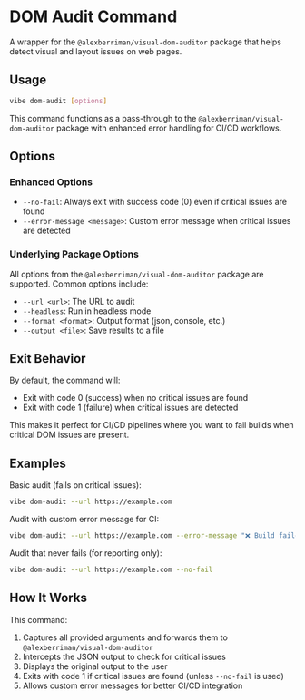 # DOM Audit Command

A wrapper for the `@alexberriman/visual-dom-auditor` package that helps detect visual and layout issues on web pages.

## Usage

```bash
vibe dom-audit [options]
```

This command functions as a pass-through to the `@alexberriman/visual-dom-auditor` package with enhanced error handling for CI/CD workflows.

## Options

### Enhanced Options

- `--no-fail`: Always exit with success code (0) even if critical issues are found
- `--error-message <message>`: Custom error message when critical issues are detected

### Underlying Package Options

All options from the `@alexberriman/visual-dom-auditor` package are supported. Common options include:

- `--url <url>`: The URL to audit
- `--headless`: Run in headless mode
- `--format <format>`: Output format (json, console, etc.)
- `--output <file>`: Save results to a file

## Exit Behavior

By default, the command will:
- Exit with code 0 (success) when no critical issues are found
- Exit with code 1 (failure) when critical issues are detected

This makes it perfect for CI/CD pipelines where you want to fail builds when critical DOM issues are present.

## Examples

Basic audit (fails on critical issues):

```bash
vibe dom-audit --url https://example.com
```

Audit with custom error message for CI:

```bash
vibe dom-audit --url https://example.com --error-message "❌ Build failed: Critical DOM issues detected!"
```

Audit that never fails (for reporting only):

```bash
vibe dom-audit --url https://example.com --no-fail
```

## How It Works

This command:

1. Captures all provided arguments and forwards them to `@alexberriman/visual-dom-auditor`
2. Intercepts the JSON output to check for critical issues
3. Displays the original output to the user
4. Exits with code 1 if critical issues are found (unless `--no-fail` is used)
5. Allows custom error messages for better CI/CD integration
